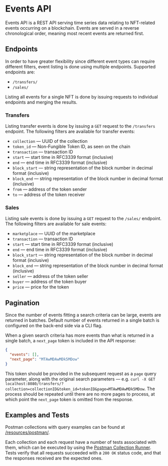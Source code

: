 # Events API

Events API is a REST API serving time series data relating to NFT-related events occurring on a blockchain.
Events are served in a reverse chronological order, meaning most recent events are returned first.

## Endpoints

In order to have greater flexibility since different event types can require different filters, event listing is done using multiple endpoints.
Supported endpoints are:

- `/transfers/`
- `/sales/`

Listing all events for a single NFT is done by issuing requests to individual endpoints and merging the results.

### Transfers

Listing transfer events is done by issuing a `GET` request to the `/transfers` endpoint.
The following filters are available for transfer events:

- `collection` — UUID of the collection
- `token_id` — Non-Fungible Token ID, as seen on the chain
- `transaction` — transaction ID
- `start` — start time in RFC3339 format (inclusive)
- `end` — end time in RFC3339 format (inclusive)
- `block_start` — string representation of the block number in decimal format (inclusive)
- `block_end` — string representation of the block number in decimal format (inclusive)
- `from` — address of the token sender
- `to` — address of the token receiver 

### Sales

Listing sale events is done by issuing a `GET` request to the `/sales/` endpoint.
The following filters are available for sale events:

- `marketplace` — UUID of the marketplace
- `transaction` — transaction ID
- `start` — start time in RFC3339 format (inclusive)
- `end` — end time in RFC3339 format (inclusive)
- `block_start` — string representation of the block number in decimal format (inclusive)
- `block_end` — string representation of the block number in decimal format (inclusive)
- `seller` — address of the token seller
- `buyer` — address of the token buyer
- `price` — price for the token

## Pagination

Since the number of events fitting a search criteria can be large, events are returned in batches.
Default number of events returned in a single batch is configured on the back-end side via a CLI flag.

When a given search criteria has more events than what is returned in a single batch, a `next_page` token is included in the API response:

```json
{
  "events": [],
  "next_page": "MTAwMDAwMDk5MDow"
}
```

This token should be provided in the subsequent request as a `page` query parameter, along with the original search parameters — e.g. `curl -X GET localhost:8080/transfers/?collection=collectionID&token_id=tokenID&page=MTAwMDAwMDk5MDow`.
The process should be repeated until there are no more pages to process, at which point the `next_page` token is omitted from the response.

## Examples and Tests

Postman collections with query examples can be found at [/resources/postman/](/resources/postman/).

Each collection and each request have a number of tests associated with them, which can be executed by using the [Postman Collection Runner](https://learning.postman.com/docs/running-collections/intro-to-collection-runs/).
Tests verify that all requests succeeded with a `200 OK` status code, and that the responses received are the expected ones.
